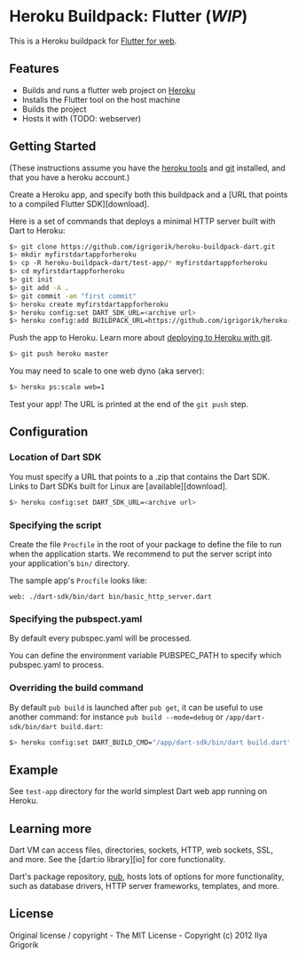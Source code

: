 # Heroku Buildpack: Flutter (_WIP_)

This is a Heroku buildpack for [Flutter for web][].

## Features

* Builds and runs a flutter web project on [Heroku](https://heroku.com)
* Installs the Flutter tool on the host machine
* Builds the project
* Hosts it with (TODO: webserver)

## Getting Started

(These instructions assume you have the
[heroku tools](https://toolbelt.heroku.com/) and
[git](http://git-scm.com/) installed, and that you have a heroku
account.)

Create a Heroku app, and specify both this buildpack and a
[URL that points to a compiled Flutter SDK][download].

Here is a set of commands that deploys a minimal HTTP server built with Dart
to Heroku:

```bash
$> git clone https://github.com/igrigorik/heroku-buildpack-dart.git
$> mkdir myfirstdartappforheroku
$> cp -R heroku-buildpack-dart/test-app/* myfirstdartappforheroku
$> cd myfirstdartappforheroku
$> git init
$> git add -A .
$> git commit -am "first commit"
$> heroku create myfirstdartappforheroku
$> heroku config:set DART_SDK_URL=<archive url>
$> heroku config:add BUILDPACK_URL=https://github.com/igrigorik/heroku-buildpack-dart.git
```

Push the app to Heroku. Learn more about [deploying to Heroku with git][deploy].

```bash
$> git push heroku master
```

You may need to scale to one web dyno (aka server):

```bash
$> heroku ps:scale web=1
```

Test your app! The URL is printed at the end of the `git push` step.

## Configuration

### Location of Dart SDK

You must specify a URL that points to a .zip that contains the Dart SDK.
Links to Dart SDKs built for Linux are [available][download].

```bash
$> heroku config:set DART_SDK_URL=<archive url>
```

### Specifying the script

Create the file `Procfile` in the root of your package to define the file to run when the application starts. We
recommend to put the server script into your application's `bin/` directory.

The sample app's `Procfile` looks like:

```
web: ./dart-sdk/bin/dart bin/basic_http_server.dart
```

### Specifying the pubspect.yaml

By default every pubspec.yaml will be processed.

You can define the environment variable PUBSPEC_PATH to specify which pubspec.yaml to process.

### Overriding the build command

By default `pub build` is launched after `pub get`, it can be useful to use
another command: for instance `pub build --mode=debug` or 
`/app/dart-sdk/bin/dart build.dart`:

```bash
$> heroku config:set DART_BUILD_CMD="/app/dart-sdk/bin/dart build.dart"
```

## Example 

See `test-app` directory for the world simplest Dart web app running on
Heroku.

## Learning more

Dart VM can access files, directories, sockets, HTTP, web sockets, SSL, and
more. See the [dart:io library][io] for core functionality.

Dart's package repository, [pub][], hosts lots of options for more
functionality, such as database drivers, HTTP server frameworks, templates,
and more.

## License

Original license / copyright - The MIT License - Copyright (c) 2012 Ilya Grigorik

[pub]: http://pub.dartlang.org
[flutter for web]: https://flutter.dev/web
[deploy]: https://devcenter.heroku.com/articles/git
[envcompile]: https://devcenter.heroku.com/articles/labs-user-env-compile
